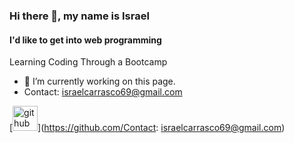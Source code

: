 ### Hi there 👋, my name is Israel
#### I'd like to get into web programming
Learning Coding Through a Bootcamp

- 🔭 I’m currently working on this page.
- Contact: israelcarrasco69@gmail.com


[<img src='https://cdn.jsdelivr.net/npm/simple-icons@3.0.1/icons/github.svg' alt='github' height='40'>](https://github.com/Contact: israelcarrasco69@gmail.com)  

